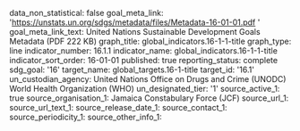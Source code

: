 data_non_statistical: false
goal_meta_link: 'https://unstats.un.org/sdgs/metadata/files/Metadata-16-01-01.pdf '
goal_meta_link_text: United Nations Sustainable Development Goals Metadata (PDF 222
  KB)
graph_title: global_indicators.16-1-1-title
graph_type: line
indicator_number: 16.1.1
indicator_name: global_indicators.16-1-1-title
indicator_sort_order: 16-01-01
published: true
reporting_status: complete
sdg_goal: '16'
target_name: global_targets.16-1-title
target_id: '16.1'
un_custodian_agency: United Nations Office on Drugs and Crime (UNODC) World Health
  Organization (WHO)
un_designated_tier: '1'
source_active_1: true
source_organisation_1: Jamaica Constabulary Force (JCF)
source_url_1: 
source_url_text_1: 
source_release_date_1: 
source_contact_1: 
source_periodicity_1: 
source_other_info_1: 